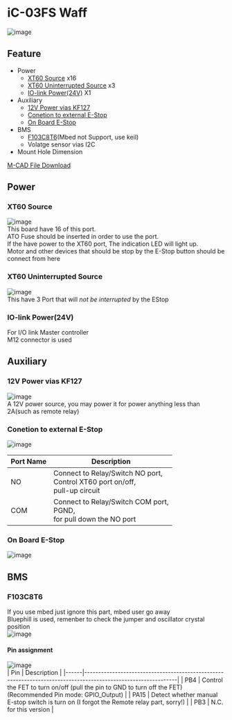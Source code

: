 # iC-03FS Waff
![image](https://user-images.githubusercontent.com/45313904/120550068-f8fc0780-c426-11eb-9721-47f47f4ea195.png)
## Feature
 * Power 
    * [XT60 Source](#XT60-Source) x16
    * [XT60 Uninterrupted Source](#XT60-Uninterrupted-Source) x3
    * [IO-link Power(24V)](#io-link-power24v) X1
 * Auxiliary 
    * [12V Power vias KF127](#12V-Power-vias-KF127)
    * [Conetion to external E-Stop](#Conetion-to-external-E-Stop)
    * [On Board E-Stop](#On-Board-E-Stop)
 * BMS
    * [F103C8T6](#F103C8T6)(Mbed not Support, use keil)
    * Volatge sensor vias I2C
 * Mount Hole Dimension 
           
[M-CAD File Download](3Dfile)
## Power

### XT60 Source
![image](https://user-images.githubusercontent.com/45313904/120700605-7043a100-c4e4-11eb-836a-fc99aa1e005a.png)      
This board have  16 of this port.    
ATO Fuse should be inserted in order to use the port.       
If the have power to the XT60 port, The indication LED will light up.         
Motor and other devices that should be stop by the E-Stop button should be connect from here          
### XT60 Uninterrupted Source
![image](https://user-images.githubusercontent.com/45313904/120700920-d7615580-c4e4-11eb-8457-572481eb1b4c.png)      
This have 3 Port that will *not be interrupted* by the EStop      
         
         
### IO-link Power(24V)
For I/O link Master controller      
M12 connector is used      
         
         
## Auxiliary
### 12V Power vias KF127
![image](https://user-images.githubusercontent.com/45313904/120702845-21e3d180-c4e7-11eb-8051-02ba6c36d061.png)      
A 12V power source, you may power it for power anything less than 2A(such as remote relay)
      

### Conetion to external E-Stop
![image](https://user-images.githubusercontent.com/45313904/120703210-9585de80-c4e7-11eb-9093-53b2e239a737.png)      

| Port Name | Description                                                                |
|-----------|----------------------------------------------------------------------------|
| NO        | Connect to Relay/Switch NO port,     <br>Control XT60 port on/off,<br>pull-up circuit |
| COM       | Connect to Relay/Switch COM port,<br>PGND,<br>for pull down the NO port          |

### On Board E-Stop
![image](https://user-images.githubusercontent.com/45313904/120704306-0679c600-c4e9-11eb-8eca-8af658737fe6.png)      

## BMS
### F103C8T6
If you use mbed just ignore this part, mbed user go away   
Bluephill is used, remenber to check the jumper and oscillator crystal position   
![image](https://user-images.githubusercontent.com/45313904/125508969-ea37646e-36ce-4147-a828-d12760520afc.png)

#### Pin assignment
![image](https://user-images.githubusercontent.com/45313904/125509842-1ed60dcf-5a16-4506-9b02-57b9425f965f.png)      
| Pin  | Description                                                                                                   |
|------|---------------------------------------------------------------------------------------------------------------|
| PB4  | Control the FET to turn on/off (pull the pin to GND to turn off the FET)  (Recommended Pin mode: GPIO_Output) |
| PA15 | Detect whether manual E-stop switch is turn on (I forgot the Remote relay part, sorry!)                       |
| PB3  | N.C. for this version                                                                                         |


